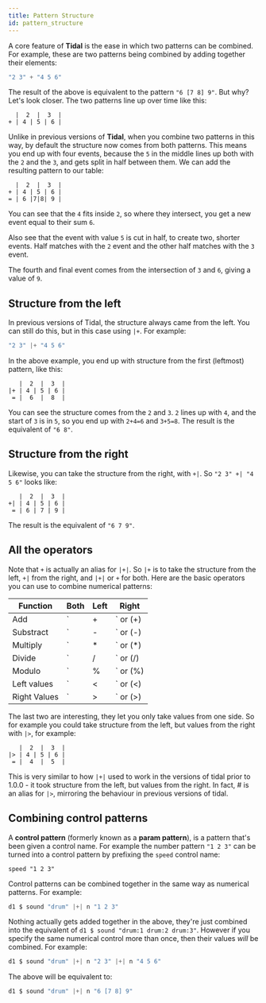 ```yaml
---
title: Pattern Structure
id: pattern_structure
---
```


A core feature of **Tidal** is the ease in which two patterns can be combined. For example, these are two patterns being combined by adding together their elements:

```c
"2 3" + "4 5 6"
```

The result of the above is equivalent to the pattern `"6 [7 8] 9"`. But why? Let's look closer. The two patterns line up over time like this:

```plaintext
  |  2  |  3  |
+ | 4 | 5 | 6 |
```

Unlike in previous versions of **Tidal**, when you combine two patterns in this way, by default the structure now comes from both patterns. This means you end up with four events, because the `5` in the middle lines up both with the `2` and the `3`, and gets split in half between them. We can add the resulting pattern to our table:
```plaintext
  |  2  |  3  |
+ | 4 | 5 | 6 |
= | 6 |7|8| 9 |
```

You can see that the `4` fits inside `2`, so where they intersect, you get a new event equal to their sum `6`.

Also see that the event with value `5` is cut in half, to create two, shorter events. Half matches with the `2` event and the other half matches with the `3` event.

The fourth and final event comes from the intersection of `3` and `6`, giving a value of `9`.


## Structure from the left

In previous versions of Tidal, the structure always came from the left. You can still do this, but in this case using `|+`. For example:
```c
"2 3" |+ "4 5 6"
```

In the above example, you end up with structure from the first (leftmost) pattern, like this:
```plaintext
   |  2  |  3  |
|+ | 4 | 5 | 6 |
 = |  6  |  8  |
```

You can see the structure comes from the `2` and `3`. `2` lines up with `4`, and the start of `3` is in `5`, so you end up with `2+4=6` and `3+5=8`. The result is the equivalent of `"6 8"`.

## Structure from the right

Likewise, you can take the structure from the right, with `+|`. So `"2 3" +| "4 5 6"` looks like:
```plaintext
   |  2  |  3  |
+| | 4 | 5 | 6 |
 = | 6 | 7 | 9 |
```

The result is the equivalent of `"6 7 9"`.

## All the operators

Note that `+` is actually an alias for `|+|`. So `|+` is to take the structure from the left, `+|` from the right, and `|+|` or `+` for both. Here are the basic operators you can use to combine numerical patterns:

| Function     | Both           | Left  | Right |
|--------------|----------------|-------|-------|
| Add          | `|+|` or (+) | `|+` | `+|` |
| Substract    | `|-|` or (-) | `|-` | `-|` |
| Multiply     | `|*|` or (*) | `|*` | `*|` |
| Divide       | `|/|` or (/) | `|/` | `/|` |
| Modulo       | `|%|` or (%) | `|%` | `%|` |
| Left values  | `|<|` or (<) | `|<` | `<|` |
| Right Values | `|>|` or (>) | `|>` | `>|` |


The last two are interesting, they let you only take values from one side. So for example you could take structure from the left, but values from the right with `|>`, for example:

```plaintext
   |  2  |  3  |
|> | 4 | 5 | 6 |
 = |  4  |  5  |
```

This is very similar to how `|+|` used to work in the versions of tidal prior to 1.0.0 - it took structure from the left, but values from the right. In fact, # is an alias for `|>`, mirroring the behaviour in previous versions of tidal.

## Combining control patterns

A **control pattern** (formerly known as a **param pattern**), is a pattern that's been given a control name. For example the number pattern `"1 2 3"` can be turned into a control pattern by prefixing the `speed` control name:
```plaintext
speed "1 2 3"
```

Control patterns can be combined together in the same way as numerical patterns. For example:

```c
d1 $ sound "drum" |+| n "1 2 3"
```

Nothing actually gets added together in the above, they're just combined into the equivalent of `d1 $ sound "drum:1 drum:2 drum:3"`. However if you specify the same numerical control more than once, then their values _will_ be combined. For example:

```c
d1 $ sound "drum" |+| n "2 3" |+| n "4 5 6"
```

The above will be equivalent to:

```c
d1 $ sound "drum" |+| n "6 [7 8] 9"
```
